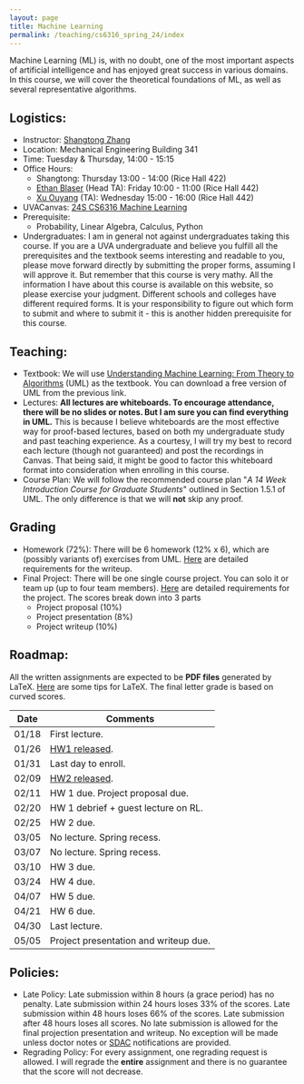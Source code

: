 ```yaml
---
layout: page
title: Machine Learning
permalink: /teaching/cs6316_spring_24/index
---
```


Machine Learning (ML) is, with no doubt, one of the most important aspects of artificial intelligence and has enjoyed great success in various domains. 
In this course,
we will cover the theoretical foundations of ML, as well as several representative algorithms. 

## Logistics:

- Instructor: [Shangtong Zhang](/)
- Location: Mechanical Engineering Building 341    
- Time: Tuesday & Thursday, 14:00 - 15:15  
- Office Hours: 
  - Shangtong: Thursday 13:00 - 14:00 (Rice Hall 422)
  - [Ethan Blaser](ehb2bf@virginia.edu) (Head TA): Friday 10:00 - 11:00 (Rice Hall 442)
  - [Xu Ouyang](ftp8nr@virginia.edu) (TA): Wednesday 15:00 - 16:00 (Rice Hall 442)
- UVACanvas: [24S CS6316 Machine Learning](https://canvas.its.virginia.edu/courses/104488)
- Prerequisite:
  - Probability, Linear Algebra, Calculus, Python
- Undergraduates: I am in general not against undergraduates taking this course. If you are a UVA undergraduate and believe you fulfill all the prerequisites and the textbook seems interesting and readable to you, 
please move forward directly by submitting the proper forms,
assuming I will approve it.
But remember that this course is very mathy.
All the information I have about this course is available on this website,
so please exercise your judgment.
Different schools and colleges have different required forms.
It is your responsibility to figure out which form to submit and where to submit it - this is another hidden prerequisite for this course.

## Teaching:
- Textbook: We will use [Understanding Machine Learning: From Theory to Algorithms](https://www.cs.huji.ac.il/~shais/UnderstandingMachineLearning/) (UML) as the textbook.
You can download a free version of UML from the previous link.
- Lectures: **All lectures are whiteboards. To encourage attendance, there will be no slides or notes. But I am sure you can find everything in UML.**
This is because I believe whiteboards are the most effective way for proof-based lectures, based on both my undergraduate study and past teaching experience.
As a courtesy,
I will try my best to record each lecture (though not guaranteed) and post the recordings in Canvas.
That being said, it might be good to factor this whiteboard format into consideration when enrolling in this course.
- Course Plan: We will follow the recommended course plan "*A 14 Week Introduction Course for Graduate Students*" outlined in Section 1.5.1 of UML. The only difference is that we will **not** skip any proof.

## Grading
- Homework (72%): There will be 6 homework (12% x 6), which are (possibly variants of) exercises from UML. [Here](/assets/pdf/cs_6316_spring_24/homework_requirements.pdf) are detailed requirements for the writeup.
- Final Project: There will be one single course project. You can solo it or team up (up to four team members). [Here](/assets/pdf/cs_6316_spring_24/project_requirements.pdf) are detailed requirements for the project. The scores break down into 3 parts
  - Project proposal (10%)
  - Project presentation (8%)
  - Project writeup (10%)

## Roadmap:
 
All the written assignments are expected to be **PDF files** generated by LaTeX. 
[Here](/blog/latex) are some tips for LaTeX.
The final letter grade is based on curved scores.

| Date  |  Comments |
|-------| ----------|
|01/18| First lecture.|
|01/26| [HW1 released](https://github.com/ShangtongZhang/ShangtongZhang.github.io/tree/master/assets/pdf/cs_6316_spring_24).|
|01/31| Last day to enroll.|
|02/09| [HW2 released](https://github.com/ShangtongZhang/ShangtongZhang.github.io/tree/master/assets/pdf/cs_6316_spring_24).|
|02/11| HW 1 due. Project proposal due. |
|02/20| HW 1 debrief + guest lecture on RL. |
|02/25| HW 2 due.|
|03/05| No lecture. Spring recess.|
|03/07| No lecture. Spring recess.|
|03/10| HW 3 due.|
|03/24| HW 4 due.|
|04/07| HW 5 due.|
|04/21| HW 6 due.|
|04/30| Last lecture.|
|05/05| Project presentation and writeup due.

<!-- | Date  |  Comments |
|-------| ----------|
|01/18||
|01/23||
|01/25||
|01/30||
|02/01||
|02/06||
|02/08||
|02/11| HW 1 Due. Project proposal Due. |
|02/15||
|02/20| No lecture (tentative). |
|02/22||
|02/25| HW 2 Due.|
|02/27||
|02/29||
|03/05| No lecture. Spring recess.|
|03/07| No lecture. Spring recess.|
|03/10| HW 3 Due.|
|03/12||
|03/14||
|03/19||
|03/21||
|03/24| HW 4 Due.|
|03/26||
|03/28||
|04/02||
|04/04||
|04/07| HW 5 Due.|
|04/09||
|04/11||
|04/16||
|04/21| HW 6 Due.|
|04/18||
|04/23||
|04/25||
|04/30| Last lecture.|
|05/05| Project presentation and writeup due.| -->

## Policies:

- Late Policy:
Late submission within 8 hours (a grace period) has no penalty.
Late submission within 24 hours loses 33% of the scores.
Late submission within 48 hours loses 66% of the scores.
Late submission after 48 hours loses all scores.
No late submission is allowed for the final projection presentation and writeup.
No exception will be made unless doctor notes or [SDAC](https://www.studenthealth.virginia.edu/SDAC) notifications are provided.
- Regrading Policy: For every assignment, one regrading request is allowed. I will regrade the **entire** assignment and there is no guarantee that the score will not decrease.